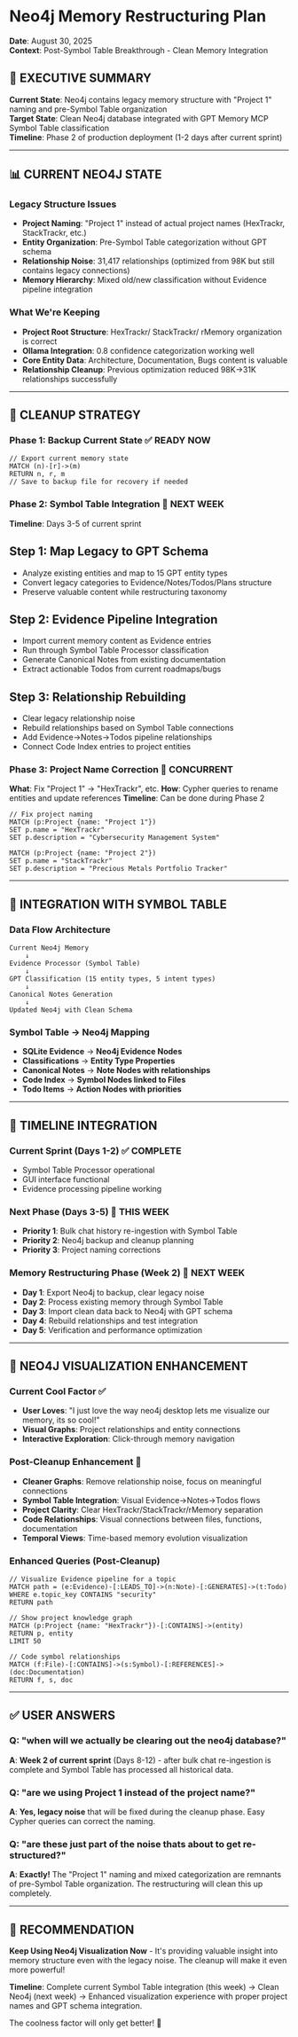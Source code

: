 # Neo4j Memory Restructuring Plan

**Date**: August 30, 2025  
**Context**: Post-Symbol Table Breakthrough - Clean Memory Integration

## 🎯 **EXECUTIVE SUMMARY**

**Current State**: Neo4j contains legacy memory structure with "Project 1" naming and pre-Symbol Table organization  
**Target State**: Clean Neo4j database integrated with GPT Memory MCP Symbol Table classification  
**Timeline**: Phase 2 of production deployment (1-2 days after current sprint)

---

## 📊 **CURRENT NEO4J STATE**

### Legacy Structure Issues

- **Project Naming**: "Project 1" instead of actual project names (HexTrackr, StackTrackr, etc.)
- **Entity Organization**: Pre-Symbol Table categorization without GPT schema
- **Relationship Noise**: 31,417 relationships (optimized from 98K but still contains legacy connections)
- **Memory Hierarchy**: Mixed old/new classification without Evidence pipeline integration

### What We're Keeping

- **Project Root Structure**: HexTrackr/ StackTrackr/ rMemory organization is correct
- **Ollama Integration**: 0.8 confidence categorization working well
- **Core Entity Data**: Architecture, Documentation, Bugs content is valuable
- **Relationship Cleanup**: Previous optimization reduced 98K→31K relationships successfully

---

## 🧹 **CLEANUP STRATEGY**

### Phase 1: Backup Current State ✅ **READY NOW**

```cypher
// Export current memory state
MATCH (n)-[r]->(m)
RETURN n, r, m
// Save to backup file for recovery if needed
```

### Phase 2: Symbol Table Integration 🔄 **NEXT WEEK**

**Timeline**: Days 3-5 of current sprint

## Step 1: Map Legacy to GPT Schema

- Analyze existing entities and map to 15 GPT entity types
- Convert legacy categories to Evidence/Notes/Todos/Plans structure
- Preserve valuable content while restructuring taxonomy

## Step 2: Evidence Pipeline Integration

- Import current memory content as Evidence entries
- Run through Symbol Table Processor classification  
- Generate Canonical Notes from existing documentation
- Extract actionable Todos from current roadmaps/bugs

## Step 3: Relationship Rebuilding

- Clear legacy relationship noise
- Rebuild relationships based on Symbol Table connections
- Add Evidence→Notes→Todos pipeline relationships
- Connect Code Index entries to project entities

### Phase 3: Project Name Correction 🔄 **CONCURRENT**

**What**: Fix "Project 1" → "HexTrackr", etc.
**How**: Cypher queries to rename entities and update references
**Timeline**: Can be done during Phase 2

```cypher
// Fix project naming
MATCH (p:Project {name: "Project 1"})
SET p.name = "HexTrackr"
SET p.description = "Cybersecurity Management System"

MATCH (p:Project {name: "Project 2"}) 
SET p.name = "StackTrackr"
SET p.description = "Precious Metals Portfolio Tracker"
```

---

## 🔄 **INTEGRATION WITH SYMBOL TABLE**

### Data Flow Architecture

```
Current Neo4j Memory 
    ↓
Evidence Processor (Symbol Table)
    ↓  
GPT Classification (15 entity types, 5 intent types)
    ↓
Canonical Notes Generation
    ↓
Updated Neo4j with Clean Schema
```

### Symbol Table → Neo4j Mapping

- **SQLite Evidence** → **Neo4j Evidence Nodes**
- **Classifications** → **Entity Type Properties**  
- **Canonical Notes** → **Note Nodes with relationships**
- **Code Index** → **Symbol Nodes linked to Files**
- **Todo Items** → **Action Nodes with priorities**

---

## 📅 **TIMELINE INTEGRATION**

### Current Sprint (Days 1-2) ✅ **COMPLETE**

- Symbol Table Processor operational
- GUI interface functional  
- Evidence processing pipeline working

### Next Phase (Days 3-5) 🔄 **THIS WEEK**

- **Priority 1**: Bulk chat history re-ingestion with Symbol Table
- **Priority 2**: Neo4j backup and cleanup planning
- **Priority 3**: Project naming corrections

### Memory Restructuring Phase (Week 2) 🔄 **NEXT WEEK**  

- **Day 1**: Export Neo4j to backup, clear legacy noise
- **Day 2**: Process existing memory through Symbol Table
- **Day 3**: Import clean data back to Neo4j with GPT schema
- **Day 4**: Rebuild relationships and test integration
- **Day 5**: Verification and performance optimization

---

## 🎨 **NEO4J VISUALIZATION ENHANCEMENT**

### Current Cool Factor ✅

- **User Loves**: "I just love the way neo4j desktop lets me visualize our memory, its so cool!"
- **Visual Graphs**: Project relationships and entity connections
- **Interactive Exploration**: Click-through memory navigation

### Post-Cleanup Enhancement 🚀

- **Cleaner Graphs**: Remove relationship noise, focus on meaningful connections
- **Symbol Table Integration**: Visual Evidence→Notes→Todos flows
- **Project Clarity**: Clear HexTrackr/StackTrackr/rMemory separation
- **Code Relationships**: Visual connections between files, functions, documentation
- **Temporal Views**: Time-based memory evolution visualization

### Enhanced Queries (Post-Cleanup)

```cypher
// Visualize Evidence pipeline for a topic
MATCH path = (e:Evidence)-[:LEADS_TO]->(n:Note)-[:GENERATES]->(t:Todo)
WHERE e.topic_key CONTAINS "security"
RETURN path

// Show project knowledge graph
MATCH (p:Project {name: "HexTrackr"})-[:CONTAINS]->(entity)
RETURN p, entity
LIMIT 50

// Code symbol relationships
MATCH (f:File)-[:CONTAINS]->(s:Symbol)-[:REFERENCES]->(doc:Documentation)
RETURN f, s, doc
```

---

## ✅ **USER ANSWERS**

### Q: "when will we actually be clearing out the neo4j database?"

**A**: **Week 2 of current sprint** (Days 8-12) - after bulk chat re-ingestion is complete and Symbol Table has processed all historical data.

### Q: "are we using Project 1 instead of the project name?"

**A**: **Yes, legacy noise** that will be fixed during the cleanup phase. Easy Cypher queries can correct the naming.

### Q: "are these just part of the noise thats about to get re-structured?"  

**A**: **Exactly!** The "Project 1" naming and mixed categorization are remnants of pre-Symbol Table organization. The restructuring will clean this up completely.

---

## 🎯 **RECOMMENDATION**

**Keep Using Neo4j Visualization Now** - It's providing valuable insight into memory structure even with the legacy noise. The cleanup will make it even more powerful!

**Timeline**: Complete current Symbol Table integration (this week) → Clean Neo4j (next week) → Enhanced visualization experience with proper project names and GPT schema integration.

The coolness factor will only get better! 🚀
